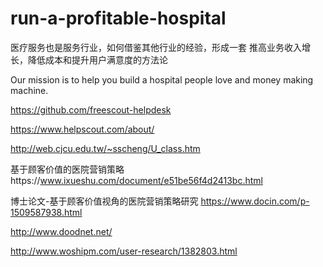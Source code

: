# run-a-profitable-hospital
医疗服务也是服务行业，如何借鉴其他行业的经验，形成一套 推高业务收入增长，降低成本和提升用户满意度的方法论

Our mission is to help you build a hospital people love and money making machine.



https://github.com/freescout-helpdesk       

https://www.helpscout.com/about/      

http://web.cjcu.edu.tw/~sscheng/U_class.htm     


基于顾客价值的医院营销策略https://www.ixueshu.com/document/e51be56f4d2413bc.html

博士论文-基于顾客价值视角的医院营销策略研究 https://www.docin.com/p-1509587938.html 

http://www.doodnet.net/

http://www.woshipm.com/user-research/1382803.html
